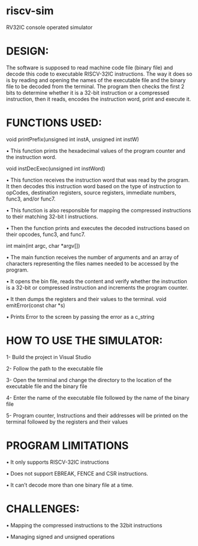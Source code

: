 # riscv-sim
RV32IC console operated simulator

# DESIGN: 
The software is supposed to read machine code file (binary file) and decode this code to executable RISCV-32IC instructions. The way it does so is by reading and opening the names of the executable file and the binary file to be decoded from the terminal. The program then checks the first 2 bits to determine whether it is a 32-bit instruction or a compressed instruction, then it reads, encodes the instruction word, print and execute it. 
# FUNCTIONS USED: 
void printPrefix(unsigned int instA, unsigned int instW)

•	This function prints the hexadecimal values of the program counter and the instruction word. 

void instDecExec(unsigned int instWord)

•	This function receives the instruction word that was read by the program. It then decodes this instruction word based on the type of instruction to opCodes, destination registers, source registers, immediate numbers, func3, and/or func7.

•	This function is also responsible for mapping the compressed instructions to their matching 32-bit I instructions.

•	Then the function prints and executes the decoded instructions based on their opcodes, func3, and func7. 

int main(int argc, char *argv[]) 

•	The main function receives the number of arguments and an array of characters representing the files names needed to be accessed by the program. 

•	It opens the bin file, reads the content and verify whether the instruction is a 32-bit or compressed instruction and increments the program counter. 

•	It then dumps the registers and their values to the terminal. 
void emitError(const char *s)

•	Prints Error to the screen by passing the error as a c_string



# HOW TO USE THE SIMULATOR: 

1-	Build the project in Visual Studio 

2-	Follow the path to the executable file 

3-	Open the terminal and change the directory to the location of the executable file and the binary file 

4-	Enter the name of the executable file followed by the name of the binary file

5-	Program counter, Instructions and their addresses will be printed on the terminal followed by the registers and their values 

# PROGRAM LIMITATIONS 

•	It only supports RISCV-32IC instructions 

•	Does not support EBREAK, FENCE and CSR instructions.

•	It can’t decode more than one binary file at a time.

# CHALLENGES: 

•	Mapping the compressed instructions to the 32bit instructions 

•	Managing signed and unsigned operations 



